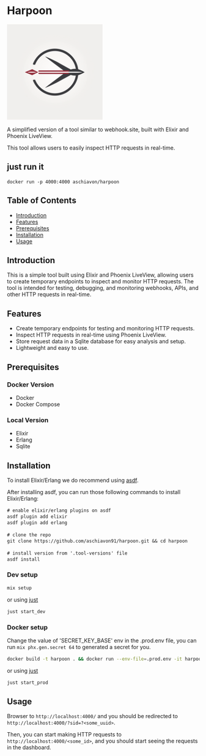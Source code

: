# Harpoon

<img src="priv/static/images/logo-high.png" width="250"/>

A simplified version of a tool similar to webhook.site, built with Elixir and Phoenix LiveView.

This tool allows users to easily inspect HTTP requests in real-time.

## just run it
```
docker run -p 4000:4000 aschiavon/harpoon
```

## Table of Contents

- [Introduction](#introduction)
- [Features](#features)
- [Prerequisites](#prerequisites)
- [Installation](#installation)
- [Usage](#usage)

## Introduction

This is a simple tool built using Elixir and Phoenix LiveView, allowing users to create temporary endpoints to inspect and monitor HTTP requests.
The tool is intended for testing, debugging, and monitoring webhooks, APIs, and other HTTP requests in real-time.

## Features

- Create temporary endpoints for testing and monitoring HTTP requests.
- Inspect HTTP requests in real-time using Phoenix LiveView.
- Store request data in a Sqlite database for easy analysis and setup.
- Lightweight and easy to use.

## Prerequisites

### Docker Version
- Docker
- Docker Compose

### Local Version
- Elixir
- Erlang
- Sqlite

## Installation

To install Elixir/Erlang we do recommend using [asdf](https://asdf-vm.com/).

After installing asdf, you can run those following commands to install Elixir/Erlang:
```
# enable elixir/erlang plugins on asdf
asdf plugin add elixir
asdf plugin add erlang

# clone the repo
git clone https://github.com/aschiavon91/harpoon.git && cd harpoon

# install version from '.tool-versions' file
asdf install
```

### Dev setup

```bash
mix setup
```

or using [just](https://github.com/casey/just)
```bash
just start_dev
```

### Docker setup

Change the value of 'SECRET_KEY_BASE' env in the .prod.env file, you can run `mix phx.gen.secret 64` to generated a secret for you.

```bash
docker build -t harpoon . && docker run --env-file=.prod.env -it harpoon
```

or using [just](https://github.com/casey/just)
```
just start_prod
```

## Usage

Browser to `http://localhost:4000/` and you should be redirected to `http://localhost:4000/?sid=?<some_uuid>`.

Then, you can start making HTTP requests to `http://localhost:4000/<some_id>`, and you should start seeing the requests in the dashboard.
